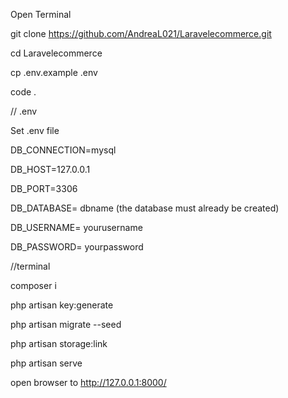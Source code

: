 Open Terminal

git clone https://github.com/AndreaL021/Laravelecommerce.git

cd Laravelecommerce

cp .env.example .env

code .

// .env

Set .env file   

DB_CONNECTION=mysql

DB_HOST=127.0.0.1

DB_PORT=3306

DB_DATABASE= dbname (the database must already be created)

DB_USERNAME= yourusername

DB_PASSWORD= yourpassword

//terminal

composer i

php artisan key:generate

php artisan migrate --seed

php artisan storage:link

php artisan serve

open browser to http://127.0.0.1:8000/